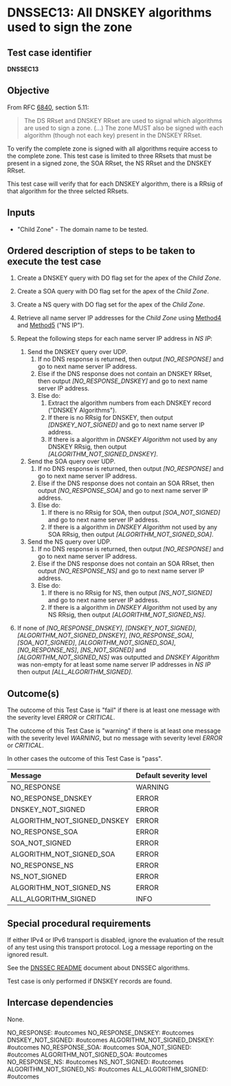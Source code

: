 # DNSSEC13: All DNSKEY algorithms used to sign the zone

## Test case identifier
**DNSSEC13**

## Objective

From RFC [6840], section 5.11:

> The DS RRset and DNSKEY RRset are used to signal which 
> algorithms are used to sign a zone. (...) The zone MUST 
> also be signed with each algorithm (though not each key) 
> present in the DNSKEY RRset.

To verify the complete zone is signed with all algorithms require
access to the complete zone. This test case is limited to three
RRsets that must be present in a signed zone, the SOA RRset, the
NS RRset and the DNSKEY RRset.

This test case will verify that for each DNSKEY algorithm, there
is a RRsig of that algorithm for the three selcted RRsets.

## Inputs

* "Child Zone" - The domain name to be tested.

## Ordered description of steps to be taken to execute the test case

1. Create a DNSKEY query with DO flag set for the apex of the
   *Child Zone*.

2. Create a SOA query with DO flag set for the apex of the
   *Child Zone*.

3. Create a NS query with DO flag set for the apex of the
   *Child Zone*.

4. Retrieve all name server IP addresses for the
   *Child Zone* using [Method4] and [Method5] ("NS IP").

5. Repeat the following steps for each name server IP address in *NS IP*:

   1. Send the DNSKEY query over UDP.
      1. If no DNS response is returned, then output 
         *[NO_RESPONSE]* and go to next name server IP address.
      2. Else if the DNS response does not contain an DNSKEY RRset,
         then output *[NO_RESPONSE_DNSKEY]* and go to next name 
         server IP address.
      3. Else do:
         1. Extract the algorithm numbers from each DNSKEY record
            ("DNSKEY Algorithms").
         2. If there is no RRsig for DNSKEY, then output 
            *[DNSKEY_NOT_SIGNED]* and go to next name server IP 
            address.
         3. If there is a algorithm in *DNSKEY Algorithm* not used
            by any DNSKEY RRsig, then output 
            *[ALGORITHM_NOT_SIGNED_DNSKEY]*.
   2. Send the SOA query over UDP.
      1. If no DNS response is returned, then output 
         *[NO_RESPONSE]* and go to next name server IP address.
      2. Else if the DNS response does not contain an SOA RRset,
         then output *[NO_RESPONSE_SOA]* and go to next name server 
         IP address.
      3. Else do:
         1. If there is no RRsig for SOA, then output 
            *[SOA_NOT_SIGNED]* and go to next name server IP 
            address.
         2. If there is a algorithm in *DNSKEY Algorithm* not used
            by any SOA RRsig, then output 
            *[ALGORITHM_NOT_SIGNED_SOA]*.
   3. Send the NS query over UDP.
      1. If no DNS response is returned, then output 
         *[NO_RESPONSE]* and go to next name server IP address.
      2. Else if the DNS response does not contain an SOA RRset,
         then output *[NO_RESPONSE_NS]* and go to next name server 
         IP address.
      3. Else do:
         1. If there is no RRsig for NS, then output 
            *[NS_NOT_SIGNED]* and go to next name server IP 
            address.
         2. If there is a algorithm in *DNSKEY Algorithm* not used
            by any NS RRsig, then output 
            *[ALGORITHM_NOT_SIGNED_NS]*.

6. If none of *[NO_RESPONSE_DNSKEY]*, *[DNSKEY_NOT_SIGNED]*,
   *[ALGORITHM_NOT_SIGNED_DNSKEY]*, *[NO_RESPONSE_SOA]*, 
   *[SOA_NOT_SIGNED]*, *[ALGORITHM_NOT_SIGNED_SOA]*, *[NO_RESPONSE_NS]*,
   *[NS_NOT_SIGNED]* and *[ALGORITHM_NOT_SIGNED_NS]* was outputted and
   *DNSKEY Algorithm* was non-empty for at least some name server IP 
   addresses in *NS IP* then output *[ALL_ALGORITHM_SIGNED]*.

## Outcome(s)

The outcome of this Test Case is "fail" if there is at least one message
with the severity level *ERROR* or *CRITICAL*.

The outcome of this Test Case is "warning" if there is at least one message
with the severity level *WARNING*, but no message with severity level
*ERROR* or *CRITICAL*.

In other cases the outcome of this Test Case is "pass".

Message                       | Default severity level
:-----------------------------|:-----------------------------------
NO_RESPONSE                   | WARNING
NO_RESPONSE_DNSKEY            | ERROR
DNSKEY_NOT_SIGNED             | ERROR
ALGORITHM_NOT_SIGNED_DNSKEY   | ERROR
NO_RESPONSE_SOA               | ERROR
SOA_NOT_SIGNED                | ERROR
ALGORITHM_NOT_SIGNED_SOA      | ERROR
NO_RESPONSE_NS                | ERROR
NS_NOT_SIGNED                 | ERROR
ALGORITHM_NOT_SIGNED_NS       | ERROR
ALL_ALGORITHM_SIGNED          | INFO


## Special procedural requirements

If either IPv4 or IPv6 transport is disabled, ignore the evaluation of the
result of any test using this transport protocol. Log a message reporting
on the ignored result.

See the [DNSSEC README] document about DNSSEC algorithms.

Test case is only performed if DNSKEY records are found.

## Intercase dependencies

None.

[6840]:    https://tools.ietf.org/html/rfc6840#section-5.11
[Method4]: ../Methods.md#method-4-obtain-glue-address-records-from-parent
[Method5]: ../Methods.md#method-5-obtain-the-name-server-address-records-from-child

[DNSSEC README]:             ./README.md
NO_RESPONSE:                 #outcomes
NO_RESPONSE_DNSKEY:          #outcomes
DNSKEY_NOT_SIGNED:           #outcomes
ALGORITHM_NOT_SIGNED_DNSKEY: #outcomes
NO_RESPONSE_SOA:             #outcomes
SOA_NOT_SIGNED:              #outcomes
ALGORITHM_NOT_SIGNED_SOA:    #outcomes
NO_RESPONSE_NS:              #outcomes
NS_NOT_SIGNED:               #outcomes
ALGORITHM_NOT_SIGNED_NS:     #outcomes
ALL_ALGORITHM_SIGNED:        #outcomes

